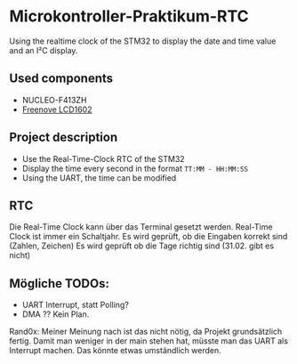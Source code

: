 # Microkontroller-Praktikum-RTC
Using the realtime clock of the STM32 to display the date and time value and an I²C display.

## Used components
- NUCLEO-F413ZH
- [Freenove LCD1602](https://freenove.com/fnk0079/)  

## Project description
- Use the Real-Time-Clock RTC of the STM32  
- Display the time every second in the format `TT:MM - HH:MM:SS`  
- Using the UART, the time can be modified  


## RTC
Die Real-Time Clock kann über das Terminal gesetzt werden.
Real-Time Clock ist immer ein Schaltjahr.
Es wird geprüft, ob die Eingaben korrekt sind (Zahlen, Zeichen)
Es wird geprüft ob die Tage richtig sind (31.02. gibt es nicht)


## Mögliche TODOs:
- UART Interrupt, statt Polling?
- DMA ?? Kein Plan.

Rand0x: Meiner Meinung nach ist das nicht nötig, da Projekt grundsätzlich fertig.
Damit man weniger in der main stehen hat, müsste man das UART als Interrupt machen.
Das könnte etwas umständlich werden.
